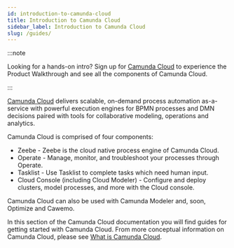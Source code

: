 ```yaml
---
id: introduction-to-camunda-cloud
title: Introduction to Camunda Cloud
sidebar_label: Introduction to Camunda Cloud
slug: /guides/
---
```


:::note 

Looking for a hands-on intro? Sign up for [Camunda Cloud](https://camunda.io) to experience the Product Walkthrough and see all the components of Camunda Cloud.

:::


[Camunda Cloud](https://camunda.io) delivers scalable, on-demand process automation as-a-service with powerful execution engines for BPMN processes and DMN decisions paired with tools for collaborative modeling, operations and analytics.

Camunda Cloud is comprised of four components:

* Zeebe - Zeebe is the cloud native process engine of Camunda Cloud.
* Operate - Manage, monitor, and troubleshoot your processes through Operate.
* Tasklist - Use Tasklist to complete tasks which need human input.
* Cloud Console (including Cloud Modeler) - Configure and deploy clusters, model processes, and more with the Cloud console. 

Camunda Cloud can also be used with Camunda Modeler and, soon, Optimize and Cawemo. 

In this section of the Camunda Cloud documentation you will find guides for getting started with Camunda Cloud. From more conceptual information on Camunda Cloud, please see [What is Camunda Cloud](product-manuals/concepts/what-is-camunda-cloud.md).

